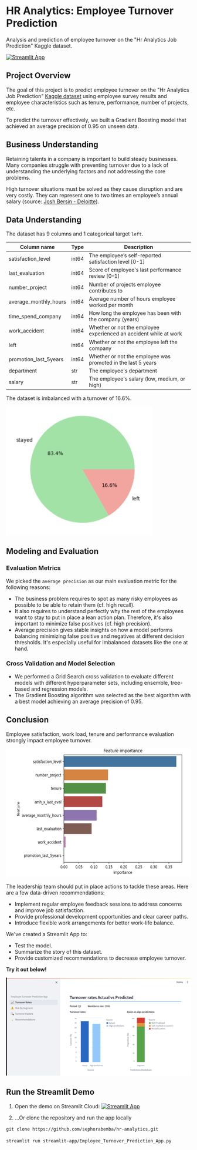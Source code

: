 # HR Analytics: Employee Turnover Prediction

Analysis and prediction of employee turnover on the "Hr Analytics Job Prediction" Kaggle dataset.

[![Streamlit App](https://static.streamlit.io/badges/streamlit_badge_black_white.svg)](https://hr-analytics.streamlit.app/)

## Project Overview

The goal of this project is to predict employee turnover on the "Hr Analytics Job Prediction" [Kaggle dataset](
https://www.kaggle.com/datasets/mfaisalqureshi/hr-analytics-and-job-prediction) using
employee survey results and employee characteristics such as tenure, performance, number of projects, etc.

To predict the turnover effectively, we built a Gradient Boosting model that achieved an average precision of 0.95 on
unseen data.

## Business Understanding

Retaining talents in a company is important to build steady businesses. Many companies struggle with preventing
turnover due to a lack of understanding the underlying factors and not addressing the core problems.

High turnover situations must be solved as they cause disruption and are very costly. They can represent one to two
times an employee’s annual salary (source: [Josh Bersin - Deloitte](https://www.linkedin.com/pulse/20130816200159-131079-employee-retention-now-a-big-issue-why-the-tide-has-turned/)).

## Data Understanding

The dataset has 9 columns and 1 categorical target `left`.

| Column name           | Type  | Description                                                       |
|-----------------------|-------|-------------------------------------------------------------------|
| satisfaction_level    | int64 | The employee’s self-reported satisfaction level [0-1]             |
| last_evaluation       | int64 | Score of employee's last performance review [0–1]                 |
| number_project        | int64 | Number of projects employee contributes to                        |
| average_monthly_hours | int64 | Average number of hours employee worked per month                 |
| time_spend_company    | int64 | How long the employee has been with the company (years)           |
| work_accident         | int64 | Whether or not the employee experienced an accident while at work |
| left                  | int64 | Whether or not the employee left the company                      |
| promotion_last_5years | int64 | Whether or not the employee was promoted in the last 5 years      |
| department            | str   | The employee's department                                         |
| salary                | str   | The employee's salary (low, medium, or high)                      |

The dataset is imbalanced with a turnover of 16.6%.

<img src="img/es-pie.png" width="400" height="350">

## Modeling and Evaluation

### Evaluation Metrics

We picked the `average precision` as our main evaluation metric for the following reasons:

- The business problem requires to spot as many risky employees as possible to be able to retain them (cf. high recall).
- It also requires to understand perfectly why the rest of the employees want to stay to put in place a lean action
  plan. Therefore, it's also important to minimize false positives  (cf. high precision).
- Average precision gives stable insights on how a model performs balancing minimizing false positive and negatives at
  different decision thresholds. It's especially useful for imbalanced datasets like the one at hand.

### Cross Validation and Model Selection

* We performed a Grid Search cross validation to evaluate different models with different hyperparameter sets, including
  ensemble, tree-based and regression models.
* The Gradient Boosting algorithm was selected as the best algorithm with a best model achieving an average precision of
  0.95.

## Conclusion

Employee satisfaction, work load, tenure and performance evaluation strongly impact employee turnover.

<img src="img/es-importance.png" width="600" height="350">

The leadership team should put in place actions to tackle these areas. Here are a few data-driven recommendations:

- Implement regular employee feedback sessions to address concerns and improve job satisfaction.
- Provide professional development opportunities and clear career paths.
- Introduce flexible work arrangements for better work-life balance.

We've created a Streamlit App to:

* Test the model.
* Summarize the story of this dataset.
* Provide customized recommendations to decrease employee turnover.

**Try it out below!**

![Streamlit demo](img/es-streamlit.png)

## Run the Streamlit Demo

1. Open the demo on Streamlit Cloud:   [![Streamlit App](https://static.streamlit.io/badges/streamlit_badge_black_white.svg)](https://hr-analytics.streamlit.app/)

2. ...Or clone the repository and run the app locally

```
git clone https://github.com/sephorabemba/hr-analytics.git

streamlit run streamlit-app/Employee_Turnover_Prediction_App.py
```
